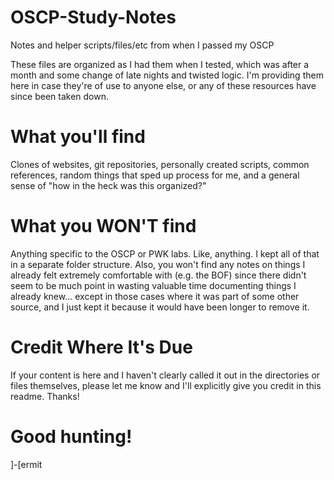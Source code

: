 # OSCP-Study-Notes
Notes and helper scripts/files/etc from when I passed my OSCP

These files are organized as I had them when I tested, which was after a month and some change of late nights and twisted logic.  I'm providing them here in case they're of use to anyone else, or any of these resources have since been taken down.

# What you'll find
Clones of websites, git repositories, personally created scripts, common references, random things that sped up process for me, and a general sense of "how in the heck was this organized?"

# What you WON'T find
Anything specific to the OSCP or PWK labs.  Like, anything.  I kept all of that in a separate folder structure.  Also, you won't find any notes on things I already felt extremely comfortable with (e.g. the BOF) since there didn't seem to be much point in wasting valuable time documenting things I already knew... except in those cases where it was part of some other source, and I just kept it because it would have been longer to remove it.

# Credit Where It's Due
If your content is here and I haven't clearly called it out in the directories or files themselves, please let me know and I'll explicitly give you credit in this readme.  Thanks!

# Good hunting!
]-[ermit
